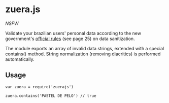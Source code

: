 # zuera.js

*NSFW*

Validate your brazilian users' personal data according to the new government's [official rules](http://datasus.saude.gov.br/images/standalone/REGRAS%20DE%20HIGIENIZA%C3%87%C3%83O%20E%20QUALIFICA%C3%87%C3%83O%20DE%20INFORMA%C3%87%C3%95ES%20DO%20CADASTRO%20NACIONAL%20DE%20USU%C3%81RIOS%20DO%20SUS.pdf) (see page 25) on data sanitization.

The module exports an array of invalid data strings, extended with a special contains() method. String normalization (removing diacritics) is performed automatically.

## Usage

    var zuera = require('zuerajs')

    zuera.contains('PASTEL DE PELO') // true
